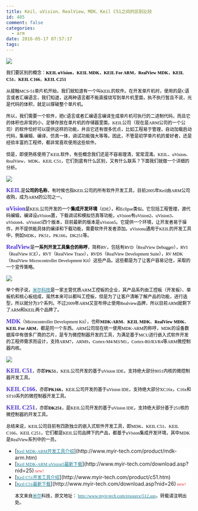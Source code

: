 ```yaml
---
title: Keil、uVision、RealView、MDK、Keil C51之间的区别比较
id: 485
comment: false
categories:
  - arm
date: 2016-05-17 07:57:17
tags:
---
```


![](http://www.madhex.com/wp-content/uploads/2016/05/051616_2357_KeiluVision1.png)<span style="color:black; font-family:Verdana; font-size:9pt">
		</span>
<!-- more -->

<span style="color:black; font-size:9pt"><span style="font-family:宋体">我们要区别的概念：</span><span style="font-family:Verdana">**KEIL uVision**</span><span style="font-family:宋体">，</span><span style="font-family:Verdana">**KEIL MDK**</span><span style="font-family:宋体">，</span><span style="font-family:Verdana">**KEIL For ARM**</span><span style="font-family:宋体">，</span><span style="font-family:Verdana">**RealView MDK**</span><span style="font-family:宋体">，</span><span style="font-family:Verdana">**KEIL C51**</span><span style="font-family:宋体">，</span><span style="font-family:Verdana">**KEIL C166**</span><span style="font-family:宋体">，</span><span style="font-family:Verdana">**KEIL C251**
			</span></span>

<span style="color:black; font-size:9pt"><span style="font-family:宋体">从接触</span><span style="font-family:Verdana">MCS-51</span><span style="font-family:宋体">单片机开始，我们就知道有一个叫</span><span style="font-family:Verdana">KEIL</span><span style="font-family:宋体">的软件。在开发单片机时，使用的是</span><span style="font-family:Verdana">C</span><span style="font-family:宋体">语言或者汇编语言，我们知道，这两种语言都不能直接烧写到单片机里面，执不执行暂且不说，光是代码的体积，就足以撑破整个单片机。</span><span style="font-family:Verdana">
			</span></span>

<span style="color:black; font-size:9pt"><span style="font-family:宋体">所以，我们需要一个软件，把</span><span style="font-family:Verdana">C</span><span style="font-family:宋体">语言或者汇编语言编译生成单片机可执行的二进制代码，而且它的体积也非常的小，足够存放在单片机的存储器里面。</span><span style="font-family:Verdana">KEIL</span><span style="font-family:宋体">公司（现在是</span><span style="font-family:Verdana">ARM</span><span style="font-family:宋体">公司的一个公司）的软件恰好可以提供这样的功能，并且它还有很多优点，比如工程易于管理，自动加载启动代码，集编辑、编译、仿真一体，调试功能强大等等。因此，不管是初学单片机的爱好者，还是经验丰富的工程师，都非常喜欢使用这些软件。</span><span style="font-family:Verdana"> 
</span></span>

<span style="color:black; font-size:9pt"><span style="font-family:宋体">但是，即使熟练使用了</span><span style="font-family:Verdana">KEIL</span><span style="font-family:宋体">软件，有些概念我们还是不容易理清，常常混淆。</span><span style="font-family:Verdana">KEIL</span><span style="font-family:宋体">、</span><span style="font-family:Verdana">uVision</span><span style="font-family:宋体">、</span><span style="font-family:Verdana">RealView</span><span style="font-family:宋体">、</span><span style="font-family:Verdana">MDK</span><span style="font-family:宋体">、</span><span style="font-family:Verdana">KEIL C51</span><span style="font-family:宋体">，它们到底有什么区别，又有什么联系？下面我们就做一个详细的分析。</span><span style="font-family:Verdana">
			</span></span>

![](http://www.madhex.com/wp-content/uploads/2016/05/051616_2357_KeiluVision2.png)<span style="color:black; font-family:Verdana; font-size:9pt">
		</span>

<span style="color:#4c33e5"><span style="font-family:Verdana; font-size:12pt">**KEIL**</span><span style="color:black; font-size:9pt"><span style="font-family:宋体">是**公司的名称**，有时候也指</span><span style="font-family:Verdana">KEIL</span><span style="font-family:宋体">公司的所有软件开发工具，目前</span><span style="font-family:Verdana">2005</span><span style="font-family:宋体">年</span><span style="font-family:Verdana">Keil</span><span style="font-family:宋体">由</span><span style="font-family:Verdana">ARM</span><span style="font-family:宋体">公司收购，成为</span><span style="font-family:Verdana">ARM</span><span style="font-family:宋体">的公司之一。</span><span style="font-family:Verdana">
				</span></span></span>

<span style="color:#4c33e5"><span style="font-family:Verdana; font-size:12pt">**uVision**</span><span style="color:black; font-size:9pt"><span style="font-family:宋体">是</span><span style="font-family:Verdana">KEIL</span><span style="font-family:宋体">公司开发的一个**集成开发环境**（</span><span style="font-family:Verdana">IDE</span><span style="font-family:宋体">），和</span><span style="font-family:Verdana">Eclipse</span><span style="font-family:宋体">类似。它包括工程管理，源代码编辑，编译设</span><span style="font-family:Verdana">uVision</span><span style="font-family:宋体">置，下载调试和模拟仿真等功能，</span><span style="font-family:Verdana">uVision</span><span style="font-family:宋体">有</span><span style="font-family:Verdana">uVision2</span><span style="font-family:宋体">、</span><span style="font-family:Verdana">uVision3</span><span style="font-family:宋体">、</span><span style="font-family:Verdana">uVision4</span><span style="font-family:宋体">、</span><span style="font-family:Verdana">uVision5</span><span style="font-family:宋体">四个版本，目前最新的版本是</span><span style="font-family:Verdana">uVision5</span><span style="font-family:宋体">。它提供一个环境，让开发者易于操作，并不提供能具体的编译和下载功能，需要软件开发者添加。</span><span style="font-family:Verdana">uVisionu</span><span style="font-family:宋体">通用于</span><span style="font-family:Verdana">KEIL</span><span style="font-family:宋体">的开发工具中，例如</span><span style="font-family:Verdana">MDK</span><span style="font-family:宋体">，</span><span style="font-family:Verdana">PK51</span><span style="font-family:宋体">，</span><span style="font-family:Verdana">PK166</span><span style="font-family:宋体">，</span><span style="font-family:Verdana">DK251</span><span style="font-family:宋体">等。</span><span style="font-family:Verdana">
				</span></span></span>

<span style="color:#4c33e5"><span style="font-family:Verdana; font-size:12pt">**RealView**</span><span style="color:black; font-size:9pt"><span style="font-family:宋体">是**一系列开发工具集合的称呼**，简称</span><span style="font-family:Verdana">RV</span><span style="font-family:宋体">，包括有</span><span style="font-family:Verdana">RVD</span><span style="font-family:宋体">（</span><span style="font-family:Verdana">RealView Debugger</span><span style="font-family:宋体">），</span><span style="font-family:Verdana">RVI</span><span style="font-family:宋体">（</span><span style="font-family:Verdana">RealView ICE</span><span style="font-family:宋体">），</span><span style="font-family:Verdana">RVT</span><span style="font-family:宋体">（</span><span style="font-family:Verdana">RealView Trace</span><span style="font-family:宋体">），</span><span style="font-family:Verdana">RVDS</span><span style="font-family:宋体">（</span><span style="font-family:Verdana">RealView Development Suite</span><span style="font-family:宋体">），</span><span style="font-family:Verdana">RV MDK</span><span style="font-family:宋体">（</span><span style="font-family:Verdana">RealView Microcontroller Development Kit</span><span style="font-family:宋体">）这些产品。这些都是为了让客户容易记住，采取的一个宣传策略。</span><span style="font-family:Verdana">
				</span></span></span>

![](http://www.madhex.com/wp-content/uploads/2016/05/051616_2357_KeiluVision3.jpg)<span style="color:black; font-family:Verdana; font-size:9pt">
		</span>

<span style="color:black; font-size:9pt"><span style="font-family:宋体">举个例子说，[<span style="color:#0f758e; text-decoration:underline">米尔科技</span>](http://www.myir-tech.com/)是一家主营优质</span><span style="font-family:Verdana">ARM</span><span style="font-family:宋体">工控板的企业，其产品系列由工控板（开发板）、单板机和核心板组成，虽然本来可以都叫工控板，但是为了让客户清晰了解产品的功能，进行选型，所以就分为</span><span style="font-family:Verdana">3</span><span style="font-family:宋体">个系列。不过</span><span style="font-family:Verdana">2009</span><span style="font-family:宋体">年</span><span style="font-family:Verdana">ARM</span><span style="font-family:宋体">又宣布停止使用</span><span style="font-family:Verdana">Realview</span><span style="font-family:宋体">品牌，所以目前</span><span style="font-family:Verdana">ARM</span><span style="font-family:宋体">就剩下了</span><span style="font-family:Verdana">ARM</span><span style="font-family:宋体">和</span><span style="font-family:Verdana">KEIL</span><span style="font-family:宋体">两个品牌了。</span><span style="font-family:Verdana">
			</span></span>

<span style="color:#4c33e5"><span style="font-family:Verdana; font-size:12pt">**MDK**</span><span style="color:black; font-size:9pt"><span style="font-family:宋体">（</span><span style="font-family:Verdana">Microcontroller Development Kit</span><span style="font-family:宋体">），也称</span><span style="font-family:Verdana">**MDK-ARM**</span><span style="font-family:宋体">、</span><span style="font-family:Verdana">**KEIL MDK**</span><span style="font-family:宋体">、</span><span style="font-family:Verdana">**RealView MDK**</span><span style="font-family:宋体">、</span><span style="font-family:Verdana">**KEIL For ARM**</span><span style="font-family:宋体">，都是同一个东西。</span><span style="font-family:Verdana">ARM</span><span style="font-family:宋体">公司现在统一使用</span><span style="font-family:Verdana">MDK-ARM</span><span style="font-family:宋体">的称呼，</span><span style="font-family:Verdana">MDK</span><span style="font-family:宋体">的设备数据库中有很多厂商的芯片，是专为微控制器开发的工具，为满足基于</span><span style="font-family:Verdana">MCU</span><span style="font-family:宋体">进行嵌入式软件开发的工程师需求而设计，支持</span><span style="font-family:Verdana">ARM7</span><span style="font-family:宋体">，</span><span style="font-family:Verdana">ARM9</span><span style="font-family:宋体">，</span><span style="font-family:Verdana">Cortex-M4/M3/M1</span><span style="font-family:宋体">，</span><span style="font-family:Verdana">Cortex-R0/R3/R4</span><span style="font-family:宋体">等</span><span style="font-family:Verdana">ARM</span><span style="font-family:宋体">微控制器内核。</span><span style="font-family:Verdana">
				</span></span></span>

![](http://www.madhex.com/wp-content/uploads/2016/05/051616_2357_KeiluVision4.jpg)<span style="color:black; font-family:Verdana; font-size:9pt">
		</span>

<span style="color:#4c33e5"><span style="font-family:Verdana; font-size:12pt">**KEIL C51**</span><span style="color:black; font-size:9pt"><span style="font-family:宋体">，亦即</span><span style="font-family:Verdana">**PK51**</span><span style="font-family:宋体">，</span><span style="font-family:Verdana">KEIL</span><span style="font-family:宋体">公司开发的基于</span><span style="font-family:Verdana">uVision IDE</span><span style="font-family:宋体">，支持绝大部分</span><span style="font-family:Verdana">8051</span><span style="font-family:宋体">内核的微控制器开发工具。</span><span style="font-family:Verdana">
				</span></span></span>

<span style="color:#4c33e5"><span style="font-family:Verdana; font-size:12pt">**KEIL C166**</span><span style="color:black; font-size:9pt"><span style="font-family:宋体">，亦即</span><span style="font-family:Verdana">**PK166**</span><span style="font-family:宋体">，</span><span style="font-family:Verdana">KEIL</span><span style="font-family:宋体">公司开发的基于</span><span style="font-family:Verdana">uVision IDE</span><span style="font-family:宋体">，支持绝大部分</span><span style="font-family:Verdana">XC16x</span><span style="font-family:宋体">，</span><span style="font-family:Verdana">C16x</span><span style="font-family:宋体">和</span><span style="font-family:Verdana">ST10</span><span style="font-family:宋体">系列的微控制器开发工具。</span><span style="font-family:Verdana">
				</span></span></span>

<span style="color:#4c33e5"><span style="font-family:Verdana; font-size:12pt">**KEIL C251**</span><span style="color:black; font-size:9pt"><span style="font-family:宋体">，亦即</span><span style="font-family:Verdana">**DK251**</span><span style="font-family:宋体">，是</span><span style="font-family:Verdana">KEIL</span><span style="font-family:宋体">公司开发的基于</span><span style="font-family:Verdana">uVision IDE</span><span style="font-family:宋体">，支持绝大部分基于</span><span style="font-family:Verdana">251</span><span style="font-family:宋体">核的微控制器的开发工具。</span><span style="font-family:Verdana">
				</span></span></span>

<span style="color:black; font-size:9pt"><span style="font-family:宋体">总结来说，</span><span style="font-family:Verdana">KEIL</span><span style="font-family:宋体">公司目前有四款独立的嵌入式软件开发工具，即</span><span style="font-family:Verdana">MDK</span><span style="font-family:宋体">、</span><span style="font-family:Verdana">KEIL C51</span><span style="font-family:宋体">、</span><span style="font-family:Verdana">KEIL C166</span><span style="font-family:宋体">、</span><span style="font-family:Verdana">KEIL C251</span><span style="font-family:宋体">，它们都是</span><span style="font-family:Verdana">KEIL</span><span style="font-family:宋体">公司品牌下的产品，都基于</span><span style="font-family:Verdana">uVision</span><span style="font-family:宋体">集成开发环境，其中</span><span style="font-family:Verdana">MDK</span><span style="font-family:宋体">是</span><span style="font-family:Verdana">RealView</span><span style="font-family:宋体">系列中的一员。</span><span style="font-family:Verdana"> 
</span></span>

*   <div style="background: white">[<span style="color:#0f758e; font-size:9pt; text-decoration:underline"><span style="font-family:Verdana">Keil MDK-ARM</span><span style="font-family:宋体">开发工具介绍</span></span>](http://www.myir-tech.com/product/mdk-arm.htm)<span style="color:black; font-family:Verdana; font-size:9pt">
				</span></div>
*   <div style="background: white">[<span style="color:#0f758e; font-size:9pt; text-decoration:underline"><span style="font-family:Verdana">Keil MDK-ARM uVision5</span><span style="font-family:宋体">最新下载</span></span>](http://www.myir-tech.com/download.asp?nid=25)<span style="color:black; font-family:Verdana; font-size:9pt"> <span style="color:#e53333">new!<span style="color:black">
						</span></span></span></div>
*   <div style="background: white">[<span style="color:#0f758e; font-size:9pt; text-decoration:underline"><span style="font-family:Verdana">Keil C51</span><span style="font-family:宋体">开发工具介绍</span></span>](http://www.myir-tech.com/product/c51.htm)<span style="color:black; font-family:Verdana; font-size:9pt">
				</span></div>
*   <div style="background: white">[<span style="color:#0f758e; font-size:9pt; text-decoration:underline"><span style="font-family:Verdana">Keil C51</span><span style="font-family:宋体">最新下载</span></span>](http://www.myir-tech.com/download.asp?nid=26)<span style="color:black; font-family:Verdana; font-size:9pt"> <span style="color:#e53333">new!<span style="color:black">
						</span></span></span></div>

    <span style="color:black; font-size:9pt"><span style="font-family:Verdana">
</span><span style="font-family:宋体">本文来自[<span style="color:#0f758e; text-decoration:underline">米尔</span>](http://www.myir-tech.com/)科技，原文地址：</span><span style="font-family:Verdana"> [<span style="color:#0f758e; text-decoration:underline">http://www.myir-tech.com/resource/512.asp</span>](http://www.myir-tech.com/resource/512.asp)</span><span style="font-family:宋体">，转载请注明出处。</span><span style="font-family:Verdana">
					</span></span>
